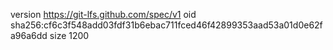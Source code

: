 version https://git-lfs.github.com/spec/v1
oid sha256:cf6c3f548add03fdf31b6ebac711fced46f42899353aad53a01d0e62fa96a6dd
size 1200

